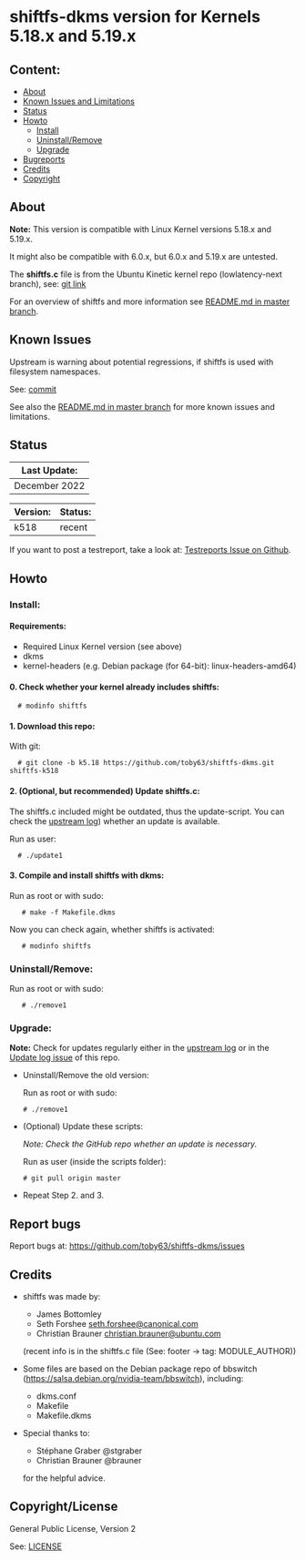 
# shiftfs-dkms version for Kernels 5.18.x and 5.19.x

Content:
--------
* [About](#about)
* [Known Issues and Limitations](#known-issues)
* [Status](#status)
* [Howto](#howto)
    * [Install](#install)
    * [Uninstall/Remove](#uninstallremove)
    * [Upgrade](#upgrade)
* [Bugreports](#report-bugs)
* [Credits](#credits)
* [Copyright](#copyrightlicense)


## About

**Note:** This version is compatible with Linux Kernel versions 5.18.x and 5.19.x.

It might also be compatible with 6.0.x, but 6.0.x and 5.19.x are untested.

The **shiftfs.c** file is from the Ubuntu Kinetic kernel repo (lowlatency-next branch), see: [git link](https://git.launchpad.net/~ubuntu-kernel/ubuntu/+source/linux/+git/kinetic/log/fs/shiftfs.c?h=lowlatency-next)

For an overview of shiftfs and more information see [README.md in master branch](https://github.com/toby63/shiftfs-dkms/blob/master/README.md).

## Known Issues

Upstream is warning about potential regressions, if shiftfs is
used with filesystem namespaces.

See: [commit](https://git.launchpad.net/~ubuntu-kernel/ubuntu/+source/linux/+git/jammy/commit/fs/shiftfs.c?h=master-next&id=d347e71d2c0b4fc79891b00c47971f1ac5bd1ca8)

See also the [README.md in master branch](https://github.com/toby63/shiftfs-dkms#limitations) for more known issues and limitations.

## Status

| Last Update: |
| --- |
| December 2022 |


| Version: | Status: |
| --- | --- | 
| k518 | recent |

If you want to post a testreport, take a look at: [Testreports Issue on Github](https://github.com/toby63/shiftfs-dkms/issues/3).

## Howto

### Install:

#### Requirements:
 * Required Linux Kernel version (see above)
 * dkms
 * kernel-headers (e.g. Debian package (for 64-bit): linux-headers-amd64)

#### 0. Check whether your kernel already includes shiftfs:

      # modinfo shiftfs

#### 1. Download this repo:
  
 With git:

      # git clone -b k5.18 https://github.com/toby63/shiftfs-dkms.git shiftfs-k518


#### 2. (Optional, but recommended) Update shiftfs.c:

 The shiftfs.c included might be outdated, thus the update-script.
 You can check the [upstream log](https://git.launchpad.net/~ubuntu-kernel/ubuntu/+source/linux/+git/kinetic/log/fs/shiftfs.c?h=lowlatency-next)) whether an update is available.

 Run as user:

      # ./update1


#### 3. Compile and install shiftfs with dkms:

 Run as root or with sudo:

       # make -f Makefile.dkms

 Now you can check again, whether shiftfs is activated:

       # modinfo shiftfs

### Uninstall/Remove:  

   Run as root or with sudo:

       # ./remove1

### Upgrade:

**Note:** Check for updates regularly either in the [upstream log](https://git.launchpad.net/~ubuntu-kernel/ubuntu/+source/linux/+git/kinetic/log/fs/shiftfs.c?h=lowlatency-next) or in the [Update log issue](https://github.com/toby63/shiftfs-dkms/issues/12) of this repo.
 
 * Uninstall/Remove the old version:

   Run as root or with sudo:

       # ./remove1

 * (Optional) Update these scripts:
   
   _Note: Check the GitHub repo whether an update is necessary._
   
   Run as user (inside the scripts folder):
       
       # git pull origin master
 
 * Repeat Step 2. and 3.


## Report bugs

 Report bugs at:
 https://github.com/toby63/shiftfs-dkms/issues


## Credits

* shiftfs was made by:
   * James Bottomley
   * Seth Forshee <seth.forshee@canonical.com>
   * Christian Brauner <christian.brauner@ubuntu.com>   
   
   (recent info is in the shiftfs.c file (See: footer -> tag: MODULE_AUTHOR))

* Some files are based on the Debian package repo of bbswitch (https://salsa.debian.org/nvidia-team/bbswitch), including:
   * dkms.conf
   * Makefile
   * Makefile.dkms
   
* Special thanks to:
   * Stéphane Graber @stgraber
   * Christian Brauner @brauner
   
  for the helpful advice.


## Copyright/License

General Public License, Version 2

See: [LICENSE](LICENSE)
